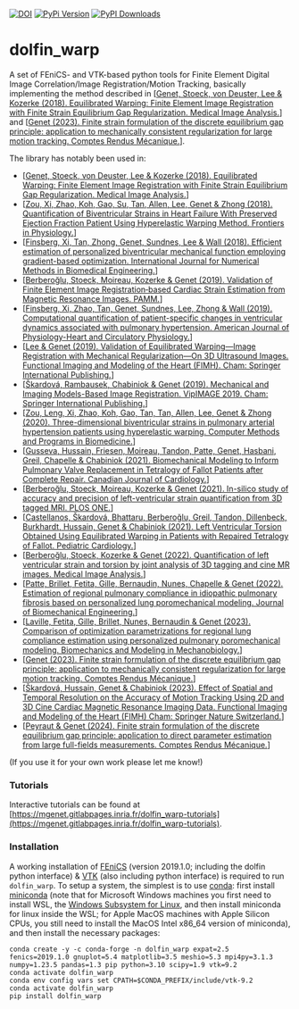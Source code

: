 [![DOI](https://zenodo.org/badge/DOI/10.5281/zenodo.8010275.svg?style=flat-square)](https://doi.org/10.5281/zenodo.8010275)
[![PyPi Version](https://img.shields.io/pypi/v/dolfin-warp.svg?style=flat-square)](https://pypi.org/project/dolfin-warp)
[![PyPI Downloads](https://static.pepy.tech/badge/dolfin-warp)](https://pepy.tech/projects/dolfin-warp)

# dolfin_warp

A set of FEniCS- and VTK-based python tools for Finite Element Digital Image Correlation/Image Registration/Motion Tracking, basically implementing the method described in [[Genet, Stoeck, von Deuster, Lee & Kozerke (2018). Equilibrated Warping: Finite Element Image Registration with Finite Strain Equilibrium Gap Regularization. Medical Image Analysis.](https://doi.org/10.1016/j.media.2018.07.007)] and [[Genet (2023). Finite strain formulation of the discrete equilibrium gap principle: application to mechanically consistent regularization for large motion tracking. Comptes Rendus Mécanique.](https://doi.org/10.5802/crmeca.228)].

The library has notably been used in:
* [[Genet, Stoeck, von Deuster, Lee & Kozerke (2018). Equilibrated Warping: Finite Element Image Registration with Finite Strain Equilibrium Gap Regularization. Medical Image Analysis.](https://doi.org/10.1016/j.media.2018.07.007)]
* [[Zou, Xi, Zhao, Koh, Gao, Su, Tan, Allen, Lee, Genet & Zhong (2018). Quantification of Biventricular Strains in Heart Failure With Preserved Ejection Fraction Patient Using Hyperelastic Warping Method. Frontiers in Physiology.](https://doi.org/10.3389/fphys.2018.01295)]
* [[Finsberg, Xi, Tan, Zhong, Genet, Sundnes, Lee & Wall (2018). Efficient estimation of personalized biventricular mechanical function employing gradient-based optimization. International Journal for Numerical Methods in Biomedical Engineering.](https://doi.org/10.1002/cnm.2982)]
* [[Berberoğlu, Stoeck, Moireau, Kozerke & Genet (2019). Validation of Finite Element Image Registration‐based Cardiac Strain Estimation from Magnetic Resonance Images. PAMM.](https://doi.org/10.1002/pamm.201900418)]
* [[Finsberg, Xi, Zhao, Tan, Genet, Sundnes, Lee, Zhong & Wall (2019). Computational quantification of patient-specific changes in ventricular dynamics associated with pulmonary hypertension. American Journal of Physiology-Heart and Circulatory Physiology.](https://doi.org/10.1152/ajpheart.00094.2019)]
* [[Lee & Genet (2019). Validation of Equilibrated Warping—Image Registration with Mechanical Regularization—On 3D Ultrasound Images. Functional Imaging and Modeling of the Heart (FIMH). Cham: Springer International Publishing.](https://doi.org/10.1007/978-3-030-21949-9_36)]
* [[Škardová, Rambausek, Chabiniok & Genet (2019). Mechanical and Imaging Models-Based Image Registration. VipIMAGE 2019. Cham: Springer International Publishing.](https://doi.org/10.1007/978-3-030-32040-9_9)]
* [[Zou, Leng, Xi, Zhao, Koh, Gao, Tan, Tan, Allen, Lee, Genet & Zhong (2020). Three-dimensional biventricular strains in pulmonary arterial hypertension patients using hyperelastic warping. Computer Methods and Programs in Biomedicine.](https://doi.org/10.1016/j.cmpb.2020.105345)]
* [[Gusseva, Hussain, Friesen, Moireau, Tandon, Patte, Genet, Hasbani, Greil, Chapelle & Chabiniok (2021). Biomechanical Modeling to Inform Pulmonary Valve Replacement in Tetralogy of Fallot Patients after Complete Repair. Canadian Journal of Cardiology.](https://doi.org/10.1016/j.cjca.2021.06.018)]
* [[Berberoğlu, Stoeck, Moireau, Kozerke & Genet (2021). In-silico study of accuracy and precision of left-ventricular strain quantification from 3D tagged MRI. PLOS ONE.](https://doi.org/10.1371/journal.pone.0258965)]
* [[Castellanos, Škardová, Bhattaru, Berberoğlu, Greil, Tandon, Dillenbeck, Burkhardt, Hussain, Genet & Chabiniok (2021). Left Ventricular Torsion Obtained Using Equilibrated Warping in Patients with Repaired Tetralogy of Fallot. Pediatric Cardiology.](https://doi.org/10.1007/s00246-021-02608-y)]
* [[Berberoğlu, Stoeck, Kozerke & Genet (2022). Quantification of left ventricular strain and torsion by joint analysis of 3D tagging and cine MR images. Medical Image Analysis.](https://doi.org/10.1016/j.media.2022.102598)]
* [[Patte, Brillet, Fetita, Gille, Bernaudin, Nunes, Chapelle & Genet (2022). Estimation of regional pulmonary compliance in idiopathic pulmonary fibrosis based on personalized lung poromechanical modeling. Journal of Biomechanical Engineering.](https://doi.org/10.1115/1.4054106)]
* [[Laville, Fetita, Gille, Brillet, Nunes, Bernaudin & Genet (2023). Comparison of optimization parametrizations for regional lung compliance estimation using personalized pulmonary poromechanical modeling. Biomechanics and Modeling in Mechanobiology.](https://doi.org/10.1007/s10237-023-01691-9)]
* [[Genet (2023). Finite strain formulation of the discrete equilibrium gap principle: application to mechanically consistent regularization for large motion tracking. Comptes Rendus Mécanique.](https://doi.org/10.5802/crmeca.228)]
* [[Škardová, Hussain, Genet & Chabiniok (2023). Effect of Spatial and Temporal Resolution on the Accuracy of Motion Tracking Using 2D and 3D Cine Cardiac Magnetic Resonance Imaging Data. Functional Imaging and Modeling of the Heart (FIMH) Cham: Springer Nature Switzerland.](https://doi.org/10.1007/978-3-031-35302-4_24)]
* [[Peyraut & Genet (2024). Finite strain formulation of the discrete equilibrium gap principle: application to direct parameter estimation from large full-fields measurements. Comptes Rendus Mécanique.](https://doi.org/10.5802/crmeca.279)]

(If you use it for your own work please let me know!)

### Tutorials

Interactive tutorials can be found at [https://mgenet.gitlabpages.inria.fr/dolfin_warp-tutorials](https://mgenet.gitlabpages.inria.fr/dolfin_warp-tutorials).

### Installation

A working installation of [FEniCS](https://fenicsproject.org) (version 2019.1.0; including the dolfin python interface) & [VTK](https://vtk.org) (also including python interface) is required to run `dolfin_warp`.
To setup a system, the simplest is to use [conda](https://conda.io): first install [miniconda](https://docs.conda.io/projects/miniconda/en/latest) (note that for Microsoft Windows machines you first need to install WSL, the [Windows Subsystem for Linux](https://learn.microsoft.com/en-us/windows/wsl/install), and then install miniconda for linux inside the WSL; for Apple MacOS machines with Apple Silicon CPUs, you still need to install the MacOS Intel x86_64 version of miniconda), and then install the necessary packages:
```
conda create -y -c conda-forge -n dolfin_warp expat=2.5 fenics=2019.1.0 gnuplot=5.4 matplotlib=3.5 meshio=5.3 mpi4py=3.1.3 numpy=1.23.5 pandas=1.3 pip python=3.10 scipy=1.9 vtk=9.2
conda activate dolfin_warp
conda env config vars set CPATH=$CONDA_PREFIX/include/vtk-9.2
conda activate dolfin_warp
pip install dolfin_warp
```

